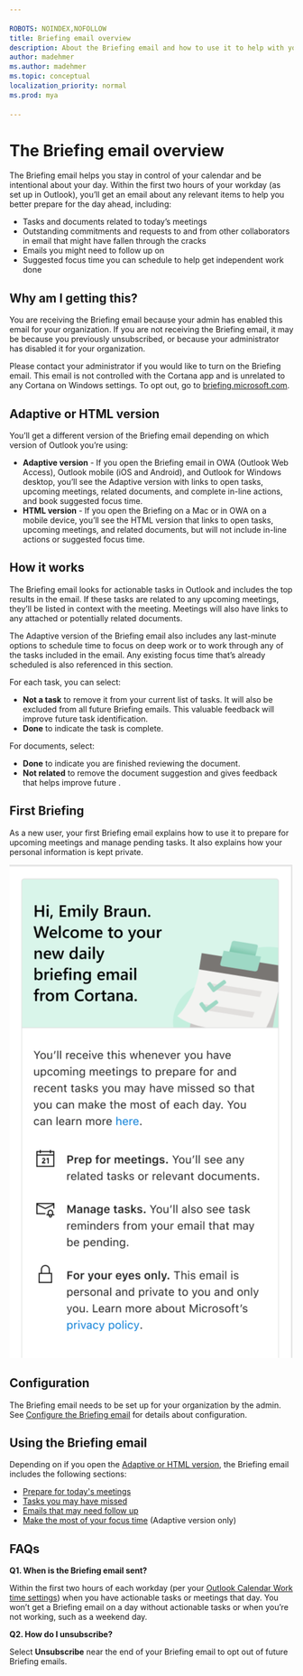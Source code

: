 ```yaml
---

ROBOTS: NOINDEX,NOFOLLOW
title: Briefing email overview
description: About the Briefing email and how to use it to help with your workday
author: madehmer
ms.author: madehmer
ms.topic: conceptual
localization_priority: normal 
ms.prod: mya

---
```

# The Briefing email overview

The Briefing email helps you stay in control of your calendar and be intentional about your day. Within the first two hours of your workday (as set up in Outlook), you’ll get an email about any relevant items to help you better prepare for the day ahead, including:

* Tasks and documents related to today’s meetings
* Outstanding commitments and requests to and from other collaborators in email that might have fallen through the cracks
* Emails you might need to follow up on
* Suggested focus time you can schedule to help get independent work done

## Why am I getting this?

You are receiving the Briefing email because your admin has enabled this email for your organization. If you are not receiving the Briefing email, it may be because you previously unsubscribed, or because your administrator has disabled it for your organization.

Please contact your administrator if you would like to turn on the Briefing email. This email is not controlled with the Cortana app and is unrelated to any Cortana on Windows settings. To opt out, go to [briefing.microsoft.com](https://briefing.microsoft.com).

## Adaptive or HTML version

You’ll get a different version of the Briefing email depending on which version of Outlook you’re using:

* **Adaptive version** - If you open the Briefing email in OWA (Outlook Web Access), Outlook mobile (iOS and Android), and Outlook for Windows desktop, you’ll see the Adaptive version with links to open tasks, upcoming meetings, related documents, and complete in-line actions, and book suggested focus time.
* **HTML version** - If you open the Briefing on a Mac or in OWA on a mobile device, you’ll see the HTML version that links to open tasks, upcoming meetings, and related documents, but will not include in-line actions or suggested focus time.

## How it works

The Briefing email looks for actionable tasks in Outlook and includes the top results in the email. If these tasks are related to any upcoming meetings, they’ll be listed in context with the meeting. Meetings will also have links to any attached or potentially related documents.

The Adaptive version of the Briefing email also includes any last-minute options to schedule time to focus on deep work or to work through any of the tasks included in the email. Any existing focus time that’s already scheduled is also referenced in this section.

For each task, you can select:

* **Not a task** to remove it from your current list of tasks. It will also be excluded from all future  Briefing emails. This valuable feedback will improve future task identification.
* **Done** to indicate the task is complete.

For documents, select:

* **Done** to indicate you are finished reviewing the document.
* **Not related** to remove the document suggestion and gives feedback that helps improve future .

## First Briefing

As a new user, your first Briefing email explains how to use it to prepare for upcoming meetings and manage pending tasks. It also explains how your personal information is kept private.
  
   ![First Briefing email](./images/first-briefing.png)

## Configuration

The Briefing email needs to be set up for your organization by the admin. See [Configure the Briefing email](be-admin.md) for details about configuration.

## Using the Briefing email

Depending on if you open the [Adaptive or HTML version](#adaptive-or-html-version), the Briefing email includes the following sections:

* [Prepare for today's meetings](be-meetings.md)
* [Tasks you may have missed](be-tasks.md)
* [Emails that may need follow up](be-email.md)
* [Make the most of your focus time](be-focus.md) (Adaptive version only)

## FAQs

**Q1. When is the Briefing email sent?**

Within the first two hours of each workday (per your [Outlook Calendar Work time settings](https://outlook.office.com/calendar/options/calendar/view/appearance)) when you have actionable tasks or meetings that day. You won’t get a Briefing email on a day without actionable tasks or when you’re not working, such as a weekend day.

**Q2. How do I unsubscribe?**

Select **Unsubscribe** near the end of your Briefing email to opt out of future Briefing emails.
